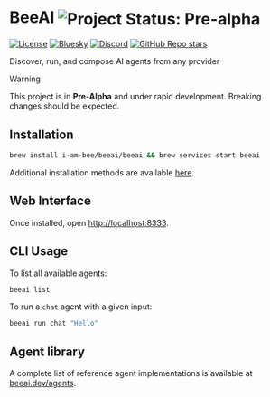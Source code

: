 # BeeAI <img align="center" alt="Project Status: Pre-alpha" src="https://img.shields.io/badge/Status-Pre--alpha-blue">

[![License](https://img.shields.io/badge/License-Apache%202.0-EA7826?style=flat)](https://github.com/i-am-bee/beeai?tab=Apache-2.0-1-ov-file#readme)
[![Bluesky](https://img.shields.io/badge/Bluesky-0285FF?style=flat&logo=bluesky&logoColor=white)](https://bsky.app/profile/beeaiagents.bsky.social)
[![Discord](https://img.shields.io/discord/1309202615556378705?style=social&logo=discord&logoColor=black&label=Discord&labelColor=7289da&color=black)](https://discord.com/invite/NradeA6ZNF)
[![GitHub Repo stars](https://img.shields.io/github/stars/I-am-bee/beeai)](https://github.com/i-am-bee/beeai-framework)

Discover, run, and compose AI agents from any provider


> [!WARNING]
> This project is in **Pre-Alpha** and under rapid development. Breaking changes should be expected.

## Installation

```sh
brew install i-am-bee/beeai/beeai && brew services start beeai
```

Additional installation methods are available [here](./docs/get-started/installation.mdx).

## Web Interface

Once installed, open [http://localhost:8333](http://localhost:8333).

## CLI Usage

To list all available agents:
```sh
beeai list
```

To run a `chat` agent with a given input:
```sh
beeai run chat "Hello"
```

## Agent library

A complete list of reference agent implementations is available at [beeai.dev/agents](https://beeai.dev/agents).